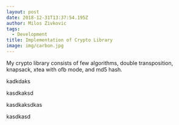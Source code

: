 ```yaml
---
layout: post
date: 2018-12-31T13:37:54.195Z
author: Milos Zivkovic
tags:
  - Development
title: Implementation of Crypto Library
image: img/carbon.jpg
---
```

My crypto library consists of few algorithms, double transposition, knapsack, xtea with ofb mode, and md5 hash.

kadkdaks

kasdkaksd

kasdkaksdkas

kasdkasd
